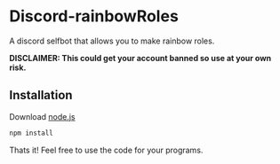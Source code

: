 # Discord-rainbowRoles
A discord selfbot that allows you to make rainbow roles.
 
**DISCLAIMER: This could get your account banned so use at your own risk.**

## Installation

Download [node.js](https://nodejs.org/en/download/)

```js
npm install
```

Thats it! Feel free to use the code for your programs.
